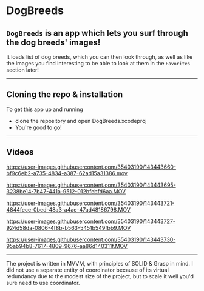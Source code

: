 # DogBreeds

## ```DogBreeds``` is an app which lets you surf through the dog breeds' images!
It loads list of dog breeds, which you can then look through, as well as like the images 
you find interesting to be able to look at them in the `Favorites` section later!

---

## Cloning the repo & installation

To get this app up and running
* clone the repository and open DogBreeds.xcodeproj
* You're good to go!

---

## Videos

https://user-images.githubusercontent.com/35403190/143443660-bf9c6eb2-a735-4834-a387-62ad15a31386.mov

https://user-images.githubusercontent.com/35403190/143443695-3238be14-7b47-441a-9512-012bfebfd6aa.MOV

https://user-images.githubusercontent.com/35403190/143443721-4844fece-0bed-48a3-a4ae-47ad48186798.MOV

https://user-images.githubusercontent.com/35403190/143443727-924d58da-0806-4f8b-b563-5451b549fbb9.MOV

https://user-images.githubusercontent.com/35403190/143443730-95ab94b8-7617-4809-9676-aa86d140311f.MOV

---

The project is written in MVVM, with principles of SOLID & Grasp in mind. I did not use a separate entity of coordinator 
because of its virtual redundancy due to the modest size of the project, but to scale it well you'd sure need to use coordinator. 
